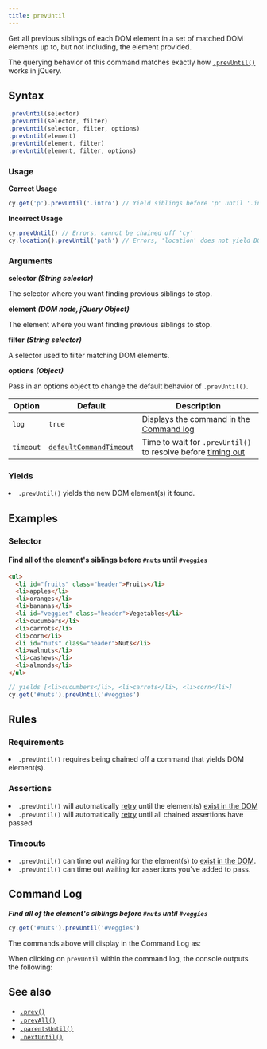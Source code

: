 ```yaml
---
title: prevUntil
---
```


Get all previous siblings of each DOM element in a set of matched DOM elements
up to, but not including, the element provided.

<Alert type="info">

The querying behavior of this command matches exactly how
[`.prevUntil()`](http://api.jquery.com/prevUntil) works in jQuery.

</Alert>

## Syntax

```javascript
.prevUntil(selector)
.prevUntil(selector, filter)
.prevUntil(selector, filter, options)
.prevUntil(element)
.prevUntil(element, filter)
.prevUntil(element, filter, options)
```

### Usage

**<Icon name="check-circle" color="green"></Icon> Correct Usage**

```javascript
cy.get('p').prevUntil('.intro') // Yield siblings before 'p' until '.intro'
```

**<Icon name="exclamation-triangle" color="red"></Icon> Incorrect Usage**

```javascript
cy.prevUntil() // Errors, cannot be chained off 'cy'
cy.location().prevUntil('path') // Errors, 'location' does not yield DOM element
```

### Arguments

**<Icon name="angle-right"></Icon> selector** **_(String selector)_**

The selector where you want finding previous siblings to stop.

**<Icon name="angle-right"></Icon> element** **_(DOM node, jQuery Object)_**

The element where you want finding previous siblings to stop.

**<Icon name="angle-right"></Icon> filter** **_(String selector)_**

A selector used to filter matching DOM elements.

**<Icon name="angle-right"></Icon> options** **_(Object)_**

Pass in an options object to change the default behavior of `.prevUntil()`.

| Option    | Default                                                              | Description                                                                              |
| --------- | -------------------------------------------------------------------- | ---------------------------------------------------------------------------------------- |
| `log`     | `true`                                                               | Displays the command in the [Command log](/guides/core-concepts/test-runner#Command-Log) |
| `timeout` | [`defaultCommandTimeout`](/guides/references/configuration#Timeouts) | Time to wait for `.prevUntil()` to resolve before [timing out](#Timeouts)                |

### Yields [<Icon name="question-circle"/>](/guides/core-concepts/introduction-to-cypress#Subject-Management)

<List><li>`.prevUntil()` yields the new DOM element(s) it found.</li></List>

## Examples

### Selector

#### Find all of the element's siblings before `#nuts` until `#veggies`

```html
<ul>
  <li id="fruits" class="header">Fruits</li>
  <li>apples</li>
  <li>oranges</li>
  <li>bananas</li>
  <li id="veggies" class="header">Vegetables</li>
  <li>cucumbers</li>
  <li>carrots</li>
  <li>corn</li>
  <li id="nuts" class="header">Nuts</li>
  <li>walnuts</li>
  <li>cashews</li>
  <li>almonds</li>
</ul>
```

```javascript
// yields [<li>cucumbers</li>, <li>carrots</li>, <li>corn</li>]
cy.get('#nuts').prevUntil('#veggies')
```

## Rules

### Requirements [<Icon name="question-circle"/>](/guides/core-concepts/introduction-to-cypress#Chains-of-Commands)

<List><li>`.prevUntil()` requires being chained off a command that yields DOM
element(s).</li></List>

### Assertions [<Icon name="question-circle"/>](/guides/core-concepts/introduction-to-cypress#Assertions)

<List><li>`.prevUntil()` will automatically
[retry](/guides/core-concepts/retry-ability) until the element(s)
[exist in the DOM](/guides/core-concepts/introduction-to-cypress#Default-Assertions)</li><li>`.prevUntil()`
will automatically [retry](/guides/core-concepts/retry-ability) until all
chained assertions have passed</li></List>

### Timeouts [<Icon name="question-circle"/>](/guides/core-concepts/introduction-to-cypress#Timeouts)

<List><li>`.prevUntil()` can time out waiting for the element(s) to
[exist in the DOM](/guides/core-concepts/introduction-to-cypress#Default-Assertions).</li><li>`.prevUntil()`
can time out waiting for assertions you've added to pass.</li></List>

## Command Log

**_Find all of the element's siblings before `#nuts` until `#veggies`_**

```javascript
cy.get('#nuts').prevUntil('#veggies')
```

The commands above will display in the Command Log as:

<DocsImage src="/img/api/prevuntil/prev-until-finding-elements-in-command-log.png" alt="Command Log prevUntil" ></DocsImage>

When clicking on `prevUntil` within the command log, the console outputs the
following:

<DocsImage src="/img/api/prevuntil/console-log-previous-elements-until-defined-el.png" alt="Console Log prevUntil" ></DocsImage>

## See also

- [`.prev()`](/api/commands/prev)
- [`.prevAll()`](/api/commands/prevall)
- [`.parentsUntil()`](/api/commands/parentsuntil)
- [`.nextUntil()`](/api/commands/nextuntil)
